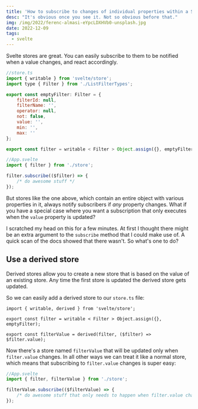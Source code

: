 ```yaml
---
title: 'How to subscribe to changes of individual properties within a Svelte store'
desc: "It's obvious once you see it. Not so obvious before that."
img: /img/2022/ferenc-almasi-eYpcLDXHVb0-unsplash.jpg
date: 2022-12-09
tags:
  - svelte
---
```


Svelte stores are great. You can easily subscribe to them to be notified when a value changes, and react accordingly.

```js
//store.ts
import { writable } from 'svelte/store';
import type { Filter } from './ListFilterTypes';

export const emptyFilter: Filter = {
	filterId: null,
	filterName: '',
	operator: null,
	not: false,
	value: '',
	min: '',
	max: ''
};

export const filter = writable < Filter > Object.assign({}, emptyFilter);
```

```js
//App.svelte
import { filter } from './store';

filter.subscribe(($filter) => {
	/* do awesome stuff */
});
```

But stores like the one above, which contain an entire object with various properties in it, always notify subscribers if _any_ property changes. What if you have a special case where you want a subscription that only executes when the `value` property is updated?

I scratched my head on this for a few minutes. At first I thought there might be an extra argument to the `subscribe` method that I could make use of. A quick scan of the docs showed that there wasn't. So what's one to do?

## Use a derived store

Derived stores allow you to create a new store that is based on the value of an existing store. Any time the first store is updated the derived store gets updated.

So we can easily add a derived store to our `store.ts` file:

```js/0,4
import { writable, derived } from 'svelte/store';

export const filter = writable < Filter > Object.assign({}, emptyFilter);

export const filterValue = derived(filter, ($filter) => $filter.value);
```

Now there's a store named `filterValue` that will be updated only when `filter.value` changes. In all other ways we can treat it like a normal store, which means that subscribing to `filter.value` changes is super easy:

```js
//App.svelte
import { filter, filterValue } from './store';

filterValue.subscribe(($filterValue) => {
	/* do awesome stuff that only needs to happen when filter.value changes */
});
```
